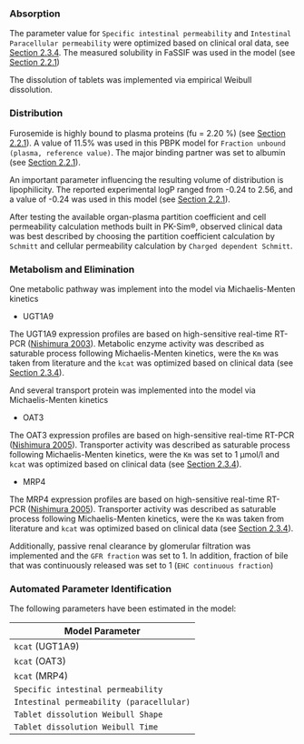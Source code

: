 ### Absorption

The parameter value for  `Specific intestinal permeability` and `Intestinal Paracellular permeability` were optimized based on clinical oral data, see [Section 2.3.4](#234-automated-parameter-identification). The measured solubility in FaSSIF was used in the model (see [Section 2.2.1](#221-in-vitro-and-physicochemical-data))

The dissolution of tablets was implemented via empirical Weibull dissolution. 

### Distribution

Furosemide is highly bound to plasma proteins (fu = 2.20 %) (see [Section 2.2.1](#221-in-vitro-and-physicochemical-data)). A value of 11.5% was used in this PBPK model for `Fraction unbound (plasma, reference value)`. The major binding partner was set to albumin (see [Section 2.2.1](#221-in-vitro-and-physicochemical-data)).

An important parameter influencing the resulting volume of distribution is lipophilicity. The reported experimental logP ranged from -0.24 to 2.56, and a value of -0.24 was used in this model (see [Section 2.2.1](#221-in-vitro-and-physicochemical-data)). 

After testing the available organ-plasma partition coefficient and cell permeability calculation methods built in PK-Sim®, observed clinical data was best described by choosing the partition coefficient calculation by `Schmitt` and cellular permeability calculation by `Charged dependent Schmitt`.

### Metabolism and Elimination

One metabolic pathway was implement into the model via Michaelis-Menten kinetics 

* UGT1A9

The UGT1A9 expression profiles are based on high-sensitive real-time RT-PCR ([Nishimura 2003](#5-references)). Metabolic enzyme activity was described as saturable process following Michaelis-Menten kinetics, were the `Km` was taken from literature and the `kcat` was optimized based on clinical data (see [Section 2.3.4](#234-automated-parameter-identification)).

And several transport protein was implemented into the model via Michaelis-Menten kinetics 

* OAT3

The OAT3 expression profiles are based on high-sensitive real-time RT-PCR ([Nishimura 2005](#5-references)). Transporter activity was described as saturable process following Michaelis-Menten kinetics, were the `Km` was set to 1 µmol/l and `kcat` was optimized based on clinical data (see [Section 2.3.4](#234-automated-parameter-identification)).

* MRP4

The MRP4 expression profiles are based on high-sensitive real-time RT-PCR ([Nishimura 2005](#5-references)). Transporter activity was described as saturable process following Michaelis-Menten kinetics, were the `Km` was taken from literature and `kcat` was optimized based on clinical data (see [Section 2.3.4](#234-automated-parameter-identification)).

Additionally, passive renal clearance by glomerular filtration was implemented and the `GFR fraction` was set to 1. In addition, fraction of bile that was continuously released was set to 1 (`EHC continuous fraction`)


### Automated Parameter Identification

The following parameters have been estimated in the model:

| Model Parameter                |
| ------------------------------ | 
| `kcat` (UGT1A9)             | 
| `kcat` (OAT3)            |
| `kcat` (MRP4)                    | 
| `Specific intestinal permeability`| 
| `Intestinal permeability (paracellular)`| 
| `Tablet dissolution Weibull Shape`|
| `Tablet dissolution Weibull Time`|


 
